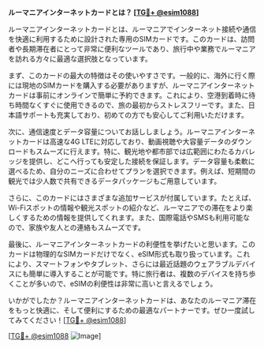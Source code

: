 **ルーマニアインターネットカードとは？ [[TG💪+ @esim1088](https://t.me/s/esim1088)]**

ルーマニアインターネットカードとは、ルーマニアでインターネット接続や通信を快適に利用するために設計された専用のSIMカードです。このカードは、訪問者や長期滞在者にとって非常に便利なツールであり、旅行中や業務でルーマニアを訪れる方々に最適な選択肢となっています。

まず、このカードの最大の特徴はその使いやすさです。一般的に、海外に行く際には現地のSIMカードを購入する必要がありますが、ルーマニアインターネットカードは事前にオンラインで簡単に予約できます。これにより、空港到着時に待ち時間なくすぐに使用できるので、旅の最初からストレスフリーです。また、日本語サポートも充実しており、初めての方でも安心してご利用いただけます。

次に、通信速度とデータ容量についてお話ししましょう。ルーマニアインターネットカードは高速な4G LTEに対応しており、動画視聴や大容量データのダウンロードもスムーズに行えます。特に、観光地や都市部では広範囲にわたるカバレッジを提供し、どこへ行っても安定した接続を保証します。データ容量も柔軟に選べるため、自分のニーズに合わせてプランを選択できます。例えば、短期間の観光では少人数で共有できるデータパッケージもご用意しています。

さらに、このカードにはさまざまな追加サービスが付属しています。たとえば、Wi-Fiスポットの情報や観光スポットの紹介など、ルーマニアでの滞在をより楽しくするための情報を提供してくれます。また、国際電話やSMSも利用可能なので、家族や友人との連絡もスムーズです。

最後に、ルーマニアインターネットカードの利便性を挙げたいと思います。このカードは物理的なSIMカードだけでなく、eSIM形式も取り扱っています。これにより、スマートフォンやタブレット、さらには最近話題のウェアラブルデバイスにも簡単に導入することが可能です。特に旅行者は、複数のデバイスを持ち歩くことが多いので、eSIMの利便性は非常に高いと言えるでしょう。

いかがでしたか？ルーマニアインターネットカードは、あなたのルーマニア滞在をもっと快適に、そして便利にするための最適なパートナーです。ぜひ一度試してみてください！[[TG💪+ @esim1088](https://t.me/s/esim1088)]

[[TG💪+ @esim1088](https://t.me/s/esim1088) ![Image](https://i.postimg.cc/Y0z9fWf4/image.png)]